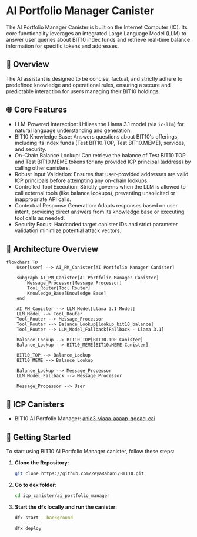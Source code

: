 # AI Portfolio Manager Canister

The AI Portfolio Manager Canister is built on the Internet Computer (IC). Its core functionality leverages an integrated Large Language Model (LLM) to answer user queries about BIT10 index funds and retrieve real-time balance information for specific tokens and addresses.

## 🌟 Overview

The AI assistant is designed to be concise, factual, and strictly adhere to predefined knowledge and operational rules, ensuring a secure and predictable interaction for users managing their BIT10 holdings.

## 🌐 Core Features

- LLM-Powered Interaction: Utilizes the Llama 3.1 model (via `ic-llm`) for natural language understanding and generation.
- BIT10 Knowledge Base: Answers questions about BIT10's offerings, including its index funds (Test BIT10.TOP, Test BIT10.MEME), services, and security.
- On-Chain Balance Lookup: Can retrieve the balance of Test BIT10.TOP and Test BIT10.MEME tokens for any provided ICP principal (address) by calling other canisters.
- Robust Input Validation: Ensures that user-provided addresses are valid ICP principals before attempting any on-chain lookups.
- Controlled Tool Execution: Strictly governs when the LLM is allowed to call external tools (like balance lookups), preventing unsolicited or inappropriate API calls.
- Contextual Response Generation: Adapts responses based on user intent, providing direct answers from its knowledge base or executing tool calls as needed.
- Security Focus: Hardcoded target canister IDs and strict parameter validation minimize potential attack vectors.

## 📐 Architecture Overview

```mermaid
flowchart TD
    User[User] --> AI_PM_Canister[AI Portfolio Manager Canister]
    
    subgraph AI_PM_Canister[AI Portfolio Manager Canister]
        Message_Processor[Message Processor]
        Tool_Router[Tool Router]
        Knowledge_Base[Knowledge Base]
    end
    
    AI_PM_Canister --> LLM_Model[Llama 3.1 Model]
    LLM_Model --> Tool_Router
    Tool_Router --> Message_Processor
    Tool_Router --> Balance_Lookup[lookup_bit10_balance]
    Tool_Router --> LLM_Model_Fallback[Fallback - Llama 3.1]
    
    Balance_Lookup --> BIT10_TOP[BIT10.TOP Canister]
    Balance_Lookup --> BIT10_MEME[BIT10.MEME Canister]
    
    BIT10_TOP --> Balance_Lookup
    BIT10_MEME --> Balance_Lookup
    
    Balance_Lookup --> Message_Processor
    LLM_Model_Fallback --> Message_Processor
    
    Message_Processor --> User
```

## 🔗 ICP Canisters

- BIT10 AI Portfolio Manager: [anic3-viaaa-aaaap-qqcaq-cai](https://a4gq6-oaaaa-aaaab-qaa4q-cai.raw.icp0.io/?id=anic3-viaaa-aaaap-qqcaq-cai)

## 🏁 Getting Started

To start using BIT10 AI Portfolio Manager canister, follow these steps:

1. **Clone the Repository**:
    ```bash
    git clone https://github.com/ZeyaRabani/BIT10.git
    ```

2. **Go to dex folder**:
    ```bash
    cd icp_canister/ai_portfolio_manager
    ```

3. **Start the dfx locally and run the canister**:
    ```bash
    dfx start --background

    dfx deploy
    ```
